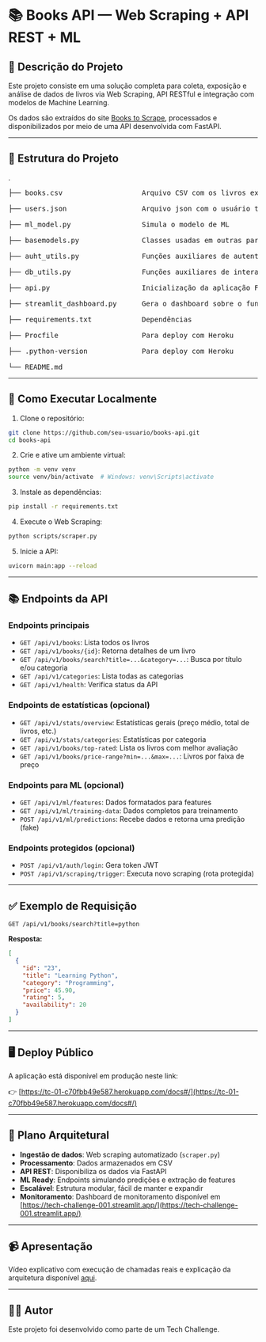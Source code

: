 # 📚 Books API — Web Scraping + API REST + ML

## 📝 Descrição do Projeto

Este projeto consiste em uma solução completa para coleta, exposição e análise de dados de livros via Web Scraping, API RESTful e integração com modelos de Machine Learning.

Os dados são extraídos do site [Books to Scrape](https://books.toscrape.com/), processados e disponibilizados por meio de uma API desenvolvida com FastAPI.

---

## 🔧 Estrutura do Projeto

.
<pre>
├── books.csv                   Arquivo CSV com os livros extraídos

├── users.json                  Arquivo json com o usuário teste com permissões

├── ml_model.py                 Simula o modelo de ML

├── basemodels.py               Classes usadas em outras partes do projeto

├── auht_utils.py               Funções auxiliares de autenticação

├── db_utils.py                 Funções auxiliares de interação com o banco de dados

├── api.py                      Inicialização da aplicação FastAPI

├── streamlit_dashboard.py      Gera o dashboard sobre o funcionamento da API

├── requirements.txt            Dependências

├── Procfile                    Para deploy com Heroku

├── .python-version             Para deploy com Heroku

└── README.md
</pre>
---

## 🚀 Como Executar Localmente

1. Clone o repositório:
```bash
git clone https://github.com/seu-usuario/books-api.git
cd books-api
```

2. Crie e ative um ambiente virtual:
```bash
python -m venv venv
source venv/bin/activate  # Windows: venv\Scripts\activate
```

3. Instale as dependências:
```bash
pip install -r requirements.txt
```

4. Execute o Web Scraping:
```bash
python scripts/scraper.py
```

5. Inicie a API:
```bash
uvicorn main:app --reload
```

---

## 📚 Endpoints da API

### Endpoints principais

- `GET /api/v1/books`: Lista todos os livros
- `GET /api/v1/books/{id}`: Retorna detalhes de um livro
- `GET /api/v1/books/search?title=...&category=...`: Busca por título e/ou categoria
- `GET /api/v1/categories`: Lista todas as categorias
- `GET /api/v1/health`: Verifica status da API

### Endpoints de estatísticas (opcional)

- `GET /api/v1/stats/overview`: Estatísticas gerais (preço médio, total de livros, etc.)
- `GET /api/v1/stats/categories`: Estatísticas por categoria
- `GET /api/v1/books/top-rated`: Lista os livros com melhor avaliação
- `GET /api/v1/books/price-range?min=...&max=...`: Livros por faixa de preço

### Endpoints para ML (opcional)

- `GET /api/v1/ml/features`: Dados formatados para features
- `GET /api/v1/ml/training-data`: Dados completos para treinamento
- `POST /api/v1/ml/predictions`: Recebe dados e retorna uma predição (fake)

### Endpoints protegidos (opcional)

- `POST /api/v1/auth/login`: Gera token JWT
- `POST /api/v1/scraping/trigger`: Executa novo scraping (rota protegida)

---

## ✅ Exemplo de Requisição

```http
GET /api/v1/books/search?title=python
```

**Resposta:**
```json
[
  {
    "id": "23",
    "title": "Learning Python",
    "category": "Programming",
    "price": 45.90,
    "rating": 5,
    "availability": 20
  }
]
```

---

## 🖥️ Deploy Público

A aplicação está disponível em produção neste link:

👉 [https://tc-01-c70fbb49e587.herokuapp.com/docs#/](https://tc-01-c70fbb49e587.herokuapp.com/docs#/) 

---

## 🧠 Plano Arquitetural

- **Ingestão de dados**: Web scraping automatizado (`scraper.py`)
- **Processamento**: Dados armazenados em CSV
- **API REST**: Disponibiliza os dados via FastAPI
- **ML Ready**: Endpoints simulando predições e extração de features
- **Escalável**: Estrutura modular, fácil de manter e expandir
- **Monitoramento**: Dashboard de monitoramento disponível em [https://tech-challenge-001.streamlit.app/](https://tech-challenge-001.streamlit.app/)

---

## 📹 Apresentação

Vídeo explicativo com execução de chamadas reais e explicação da arquitetura disponível [aqui](#).

---

## 👨‍🔧 Autor

Este projeto foi desenvolvido como parte de um Tech Challenge.
